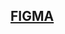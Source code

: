 ## [FIGMA](https://www.figma.com/file/bSxMNm0CRXFcHQzke8C8W5/ROBO-SCHOOL?type=design&node-id=0-1&mode=design&t=bOuQyGFZ7CXi9LGn-0)
